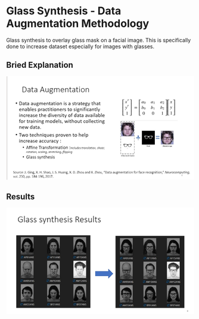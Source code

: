 # Glass Synthesis - Data Augmentation Methodology
Glass synthesis to overlay glass mask on a facial image. This is specifically done to increase dataset especially for images with glasses.

## Bried Explanation
![](explanation.png)

## Results
![](results.png)